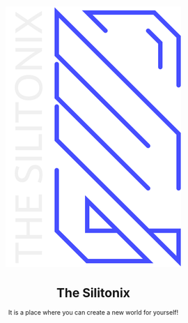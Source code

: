<div id="header" align="center" background="#000">
  <img src="https://github.com/Silitonix/Silitonix/raw/main/logo-dark.svg">
  <h1 color="#00FF00">The Silitonix</h1>
  <p>It is a place where you can create a new world for yourself!</p>
</div>
